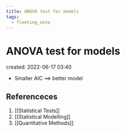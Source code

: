 ```yaml
---
title: ANOVA test for models
tags:
  - fleeting_note
---
```


# ANOVA test for models
created: 2022-06-17 03:40

* Smaller AIC ==> better model

## Referenceces
1. [[Statistical Tests]]
2. [[Statistical Modelling]]
3. [[Quantitative Methods]]